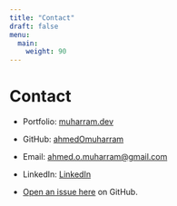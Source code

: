 ```yaml
---
title: "Contact"
draft: false
menu:
  main:
    weight: 90
---
```


# Contact

- Portfolio: [muharram.dev](https://muharram.dev)

- GitHub: [ahmedOmuharram](https://github.com/ahmedOmuharram)

- Email: [ahmed.o.muharram@gmail.com](mailto:ahmed.o.muharram@gmail.com)

- LinkedIn: [LinkedIn](https://www.linkedin.com/in/ahmed-muharram)

- [Open an issue here](https://github.com/ahmedomuharram/hugo-mock-landing-page-autodeployed/issues/new) on GitHub.